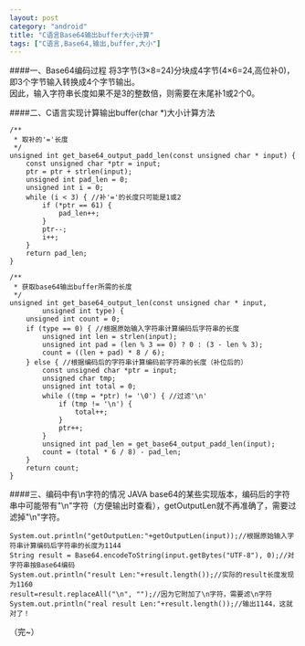 ```yaml
---
layout: post
category: "android"
title: "C语言Base64输出buffer大小计算"
tags: ["C语言,Base64,输出,buffer,大小"]
---
```

####一、Base64编码过程
将3字节(3×8=24)分块成4字节(4×6=24,高位补0)，即3个字节输入转换成4个字节输出。  
因此，输入字符串长度如果不是3的整数倍，则需要在末尾补1或2个0。  

####二、C语言实现计算输出buffer(char *)大小计算方法

	/**
	 * 取补的'='长度
	 */
	unsigned int get_base64_output_padd_len(const unsigned char * input) {
		const unsigned char *ptr = input;
		ptr = ptr + strlen(input);
		unsigned int pad_len = 0;
		unsigned int i = 0;
		while (i < 3) { //补'='的长度只可能是1或2
			if (*ptr == 61) {
				pad_len++;
			}
			ptr--;
			i++;
		}
		return pad_len;
	}

	/**
	 * 获取base64输出buffer所需的长度
	 */
	unsigned int get_base64_output_len(const unsigned char * input,
			unsigned int type) {
		unsigned int count = 0;
		if (type == 0) { //根据原始输入字符串计算编码后字符串的长度
			unsigned int len = strlen(input);
			unsigned int pad = (len % 3 == 0) ? 0 : (3 - len % 3);
			count = ((len + pad) * 8 / 6);
		} else { //根据编码后的字符串计算编码前字符串的长度（补位后的）
			const unsigned char *ptr = input;
			unsigned char tmp;
			unsigned int total = 0;
			while ((tmp = *ptr) != '\0') { //过滤'\n'
				if (tmp != '\n') {
					total++;
				}
				ptr++;
			}
			unsigned int pad_len = get_base64_output_padd_len(input);
			count = (total * 6 / 8) - pad_len;
		}
		return count;
	}

####三、编码中有\n字符的情况
JAVA base64的某些实现版本，编码后的字符串中可能带有"\n"字符（方便输出时查看），getOutputLen就不再准确了，需要过滤掉"\n"字符。

	System.out.println("getOutputLen:"+getOutputLen(input));//根据原始输入字符串计算编码后字符串的长度为1144
	String result = Base64.encodeToString(input.getBytes("UTF-8"), 0);//对字符串按Base64编码
	System.out.println("result Len:"+result.length());//实际的result长度发现为1160
	result=result.replaceAll("\n", "");//因为它附加了\n字符，需要滤\n字符
	System.out.println("real result Len:"+result.length());//输出1144，这就对了！

（完~）
